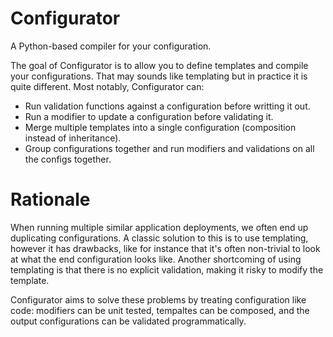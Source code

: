 # Configurator
A Python-based compiler for your configuration.

The goal of Configurator is to allow you to define templates and compile your configurations. That may sounds like templating but in practice it is quite different. Most notably, Configurator can:
* Run validation functions against a configuration before writting it out.
* Run a modifier to update a configuration before validating it.
* Merge multiple templates into a single configuration (composition instead of inheritance).
* Group configurations together and run modifiers and validations on all the configs together.

# Rationale
When running multiple similar application deployments, we often end up duplicating configurations. A classic solution to this is to use templating, however it has drawbacks, like for instance that it's often non-trivial to look at what the end configuration looks like. Another shortcoming of using templating is that there is no explicit validation, making it risky to modify the template.

Configurator aims to solve these problems by treating configuration like code: modifiers can be unit tested, tempaltes can be composed, and the output configurations can be validated programmatically.